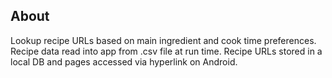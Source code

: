 ## About
Lookup recipe URLs based on main ingredient and cook time preferences. Recipe data read into app from .csv file at run time. Recipe URLs stored in a local DB and pages accessed via hyperlink on Android.
